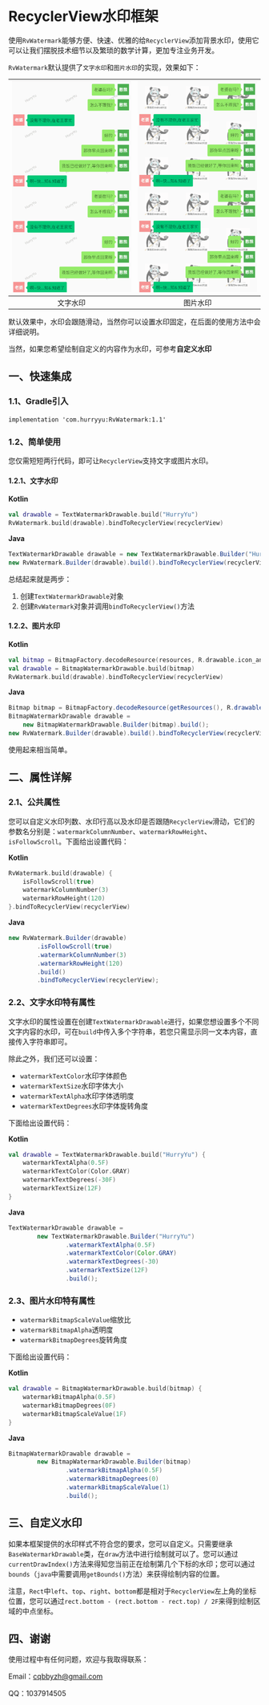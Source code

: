 # RecyclerView水印框架

使用`RvWatermark`能够方便、快速、优雅的给`RecyclerView`添加背景水印，使用它可以让我们摆脱技术细节以及繁琐的数学计算，更加专注业务开发。

`RvWatermark`默认提供了`文字水印`和`图片水印`的实现，效果如下：

| ![text_watermark](assets/text_watermark.gif) | ![bitmap_watermark](assets/bitmap_watermark.gif) |
| :------------------------------------------: | :----------------------------------------------: |
|                   文字水印                   |                     图片水印                     |

默认效果中，水印会跟随滑动，当然你可以设置水印固定，在后面的使用方法中会详细说明。

当然，如果您希望绘制自定义的内容作为水印，可参考**自定义水印**

## 一、快速集成

### 1.1、Gradle引入

```xml
implementation 'com.hurryyu:RvWatermark:1.1'
```

### 1.2、简单使用

您仅需短短两行代码，即可让`RecyclerView`支持文字或图片水印。

#### 1.2.1、文字水印

**Kotlin**

```kotlin
val drawable = TextWatermarkDrawable.build("HurryYu")
RvWatermark.build(drawable).bindToRecyclerView(recyclerView)
```

**Java**

```java
TextWatermarkDrawable drawable = new TextWatermarkDrawable.Builder("HurryYu").build();
new RvWatermark.Builder(drawable).build().bindToRecyclerView(recyclerView);
```

总结起来就是两步：

1. 创建`TextWatermarkDrawable`对象
2. 创建`RvWatermark`对象并调用`bindToRecyclerView()`方法

#### 1.2.2、图片水印

**Kotlin**

```kotlin
val bitmap = BitmapFactory.decodeResource(resources, R.drawable.icon_android)
val drawable = BitmapWatermarkDrawable.build(bitmap)
RvWatermark.build(drawable).bindToRecyclerView(recyclerView)
```

**Java**

```java
Bitmap bitmap = BitmapFactory.decodeResource(getResources(), R.drawable.icon_android);
BitmapWatermarkDrawable drawable = 
    new BitmapWatermarkDrawable.Builder(bitmap).build();
new RvWatermark.Builder(drawable).build().bindToRecyclerView(recyclerView);
```

使用起来相当简单。

## 二、属性详解

### 2.1、公共属性

您可以自定义水印列数、水印行高以及水印是否跟随`RecyclerView`滑动，它们的参数名分别是：`watermarkColumnNumber`、`watermarkRowHeight`、`isFollowScroll`。下面给出设置代码：

**Kotlin**

```kotlin
RvWatermark.build(drawable) {
    isFollowScroll(true)
    watermarkColumnNumber(3)
    watermarkRowHeight(120)
}.bindToRecyclerView(recyclerView)
```

**Java**

```java
new RvWatermark.Builder(drawable)
        .isFollowScroll(true)
        .watermarkColumnNumber(3)
        .watermarkRowHeight(120)
        .build()
        .bindToRecyclerView(recyclerView);
```

### 2.2、文字水印特有属性

文字水印的属性设置在创建`TextWatermarkDrawable`进行，如果您想设置多个不同文字内容的水印，可在`build`中传入多个字符串，若您只需显示同一文本内容，直接传入字符串即可。

除此之外，我们还可以设置：

- `watermarkTextColor`水印字体颜色
- `watermarkTextSize`水印字体大小
- `watermarkTextAlpha`水印字体透明度
- `watermarkTextDegrees`水印字体旋转角度

下面给出设置代码：

**Kotlin**

```kotlin
val drawable = TextWatermarkDrawable.build("HurryYu") {
    watermarkTextAlpha(0.5F)
    watermarkTextColor(Color.GRAY)
    watermarkTextDegrees(-30F)
    watermarkTextSize(12F)
}
```

**Java**

```java
TextWatermarkDrawable drawable =
        new TextWatermarkDrawable.Builder("HurryYu")
                .watermarkTextAlpha(0.5F)
                .watermarkTextColor(Color.GRAY)
                .watermarkTextDegrees(-30)
                .watermarkTextSize(12F)
                .build();
```

### 2.3、图片水印特有属性

- `watermarkBitmapScaleValue`缩放比
- `watermarkBitmapAlpha`透明度
- `watermarkBitmapDegrees`旋转角度

下面给出设置代码：

**Kotlin**

```kotlin
val drawable = BitmapWatermarkDrawable.build(bitmap) {
    watermarkBitmapAlpha(0.5F)
    watermarkBitmapDegrees(0F)
    watermarkBitmapScaleValue(1F)
}
```

**Java**

```java
BitmapWatermarkDrawable drawable =
        new BitmapWatermarkDrawable.Builder(bitmap)
                .watermarkBitmapAlpha(0.5F)
                .watermarkBitmapDegrees(0)
                .watermarkBitmapScaleValue(1)
                .build();
```

## 三、自定义水印

如果本框架提供的水印样式不符合您的要求，您可以自定义。只需要继承`BaseWatermarkDrawable`类，在`draw`方法中进行绘制就可以了。您可以通过`currentDrawIndex()`方法来得知您当前正在绘制第几个下标的水印；您可以通过`bounds`（`java`中需要调用`getBounds()`方法）来获得绘制内容的位置。

注意，`Rect`中`left`、`top`、`right`、`bottom`都是相对于`RecyclerView`左上角的坐标位置，您可以通过`rect.bottom - (rect.bottom - rect.top) / 2F`来得到绘制区域的中点坐标。

## 四、谢谢

使用过程中有任何问题，欢迎与我取得联系：

Email：cqbbyzh@gmail.com

QQ：1037914505
